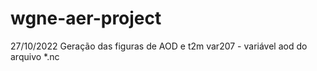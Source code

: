 # wgne-aer-project

27/10/2022
Geração das figuras de AOD e t2m
var207 - variável aod do arquivo *.nc
